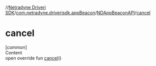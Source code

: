 //[Netradyne Driveri SDK](../../index.md)/[com.netradyne.driverisdk.appBeacon](../index.md)/[NDAppBeaconAPI](index.md)/[cancel](cancel.md)



# cancel  
[common]  
Content  
open override fun [cancel](cancel.md)()  



